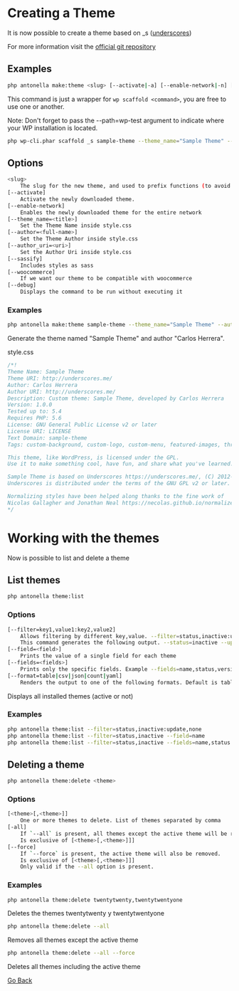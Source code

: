 # Creating a Theme

It is now possible to create a theme based on \_s ([underscores](https://developer.wordpress.org/cli/commands/scaffold/_s/))

For more information visit the [official git repository](https://github.com/automattic/_s)

## Examples

```bash
php antonella make:theme <slug> [--activate|-a] [--enable-network|-n] [--theme_name=<title>] [--author=<full-name>] [--author_uri=<uri>] [--sassify] [--woocommerce] [--force]
```

This command is just a wrapper for `wp scaffold <command>`, you are free to use one or another.

Note: Don't forget to pass the --path=wp-test argument to indicate where your WP installation is located.

```bash
php wp-cli.phar scaffold _s sample-theme --theme_name="Sample Theme" --path=wp-test`
```

## Options

```bash
<slug>
	The slug for the new theme, and used to prefix functions (to avoid conflicts) and as a key for the textdomain (translations).
[--activate]
	Activate the newly downloaded theme.
[--enable-network]
	Enables the newly downloaded theme for the entire network
[--theme_name=<title>]
	Set the Theme Name inside style.css
[--author=<full-name>]
	Set the Theme Author inside style.css
[--author_uri=<uri>]
	Set the Author Uri inside style.css
[--sassify]
	Includes styles as sass
[--woocommerce]
	If we want our theme to be compatible with woocommerce
[--debug]
	Displays the command to be run without executing it
```

### Examples

```bash
php antonella make:theme sample-theme --theme_name="Sample Theme" --author="Carlos Herrera"
```

Generate the theme named "Sample Theme" and author "Carlos Herrera".

style.css

```css
/*!
Theme Name: Sample Theme
Theme URI: http://underscores.me/
Author: Carlos Herrera
Author URI: http://underscores.me/
Description: Custom theme: Sample Theme, developed by Carlos Herrera
Version: 1.0.0
Tested up to: 5.4
Requires PHP: 5.6
License: GNU General Public License v2 or later
License URI: LICENSE
Text Domain: sample-theme
Tags: custom-background, custom-logo, custom-menu, featured-images, threaded-comments, translation-ready

This theme, like WordPress, is licensed under the GPL.
Use it to make something cool, have fun, and share what you've learned.

Sample Theme is based on Underscores https://underscores.me/, (C) 2012-2020 Automattic, Inc.
Underscores is distributed under the terms of the GNU GPL v2 or later.

Normalizing styles have been helped along thanks to the fine work of
Nicolas Gallagher and Jonathan Neal https://necolas.github.io/normalize.css/
*/
```

# Working with the themes

Now is possible to list and delete a theme

## List themes

```bash
php antonella theme:list
```

### Options

```bash
[--filter=key1,value1:key2,value2]
	Allows filtering by different key,value. --filter=status,inactive:update,none
	This command generates the following output. --status=inactive --update=none
[--field=<field>]
	Prints the value of a single field for each theme
[--fields=<fields>]
	Prints only the specific fields. Example --fields=name,status,version
[--format=table|csv|json|count|yaml]
	Renders the output to one of the following formats. Default is table
```

Displays all installed themes (active or not)

### Examples

```bash
php antonella theme:list --filter=status,inactive:update,none
php antonella theme:list --filter=status,inactive --field=name
php antonella theme:list --filter=status,inactive --fields=name,status --format=json
```

## Deleting a theme

```bash
php antonella theme:delete <theme>
```

### Options

```bash
[<theme>[,<theme>]]
	One or more themes to delete. List of themes separated by comma
[-all]
	If `--all` is present, all themes except the active theme will be removed.
	Is exclusive of [<theme>[,<theme>]]]
[--force]
	If `--force` is present, the active theme will also be removed.
	Is exclusive of [<theme>[,<theme>]]]
	Only valid if the --all option is present.
```

### Examples

```bash
php antonella theme:delete twentytwenty,twentytwentyone
```

Deletes the themes twentytwenty y twentytwentyone

```bash
php antonella theme:delete --all
```

Removes all themes except the active theme

```bash
php antonella theme:delete --all --force
```

Deletes all themes including the active theme

[Go Back](https://github.com/cehojac/antonella-framework-for-wp/tree/2.0/docs/2.0/en-EN/readme.md)
